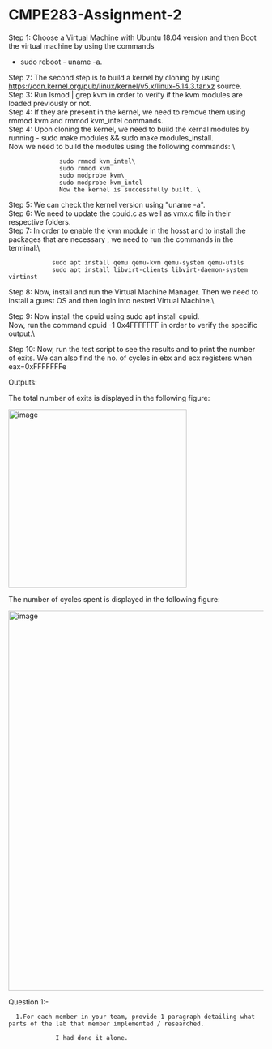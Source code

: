 # CMPE283-Assignment-2

   Step 1: Choose a Virtual Machine with Ubuntu 18.04 version and then Boot the virtual machine by using the commands 
   - sudo reboot - uname -a.
   
   Step 2: The second step is to build a kernel by cloning by using https://cdn.kernel.org/pub/linux/kernel/v5.x/linux-5.14.3.tar.xz source.\
   Step 3: Run lsmod | grep kvm in order to verify if the kvm modules are loaded previously or not.\
   Step 4: If they are present in the kernel, we need to remove them using rmmod kvm and rmmod kvm_intel commands.\
   Step 4: Upon cloning the kernel, we need to build the kernal modules by running - sudo make modules && sudo make modules_install.\
           Now we need to build the modules using the following commands: \
                
                  sudo rmmod kvm_intel\
                  sudo rmmod kvm
                  sudo modprobe kvm\
                  sudo modprobe kvm_intel
                  Now the kernel is successfully built. \
                 
   Step 5:  We can check the kernel version using "uname -a".\
   Step 6: We need to update the cpuid.c as well as vmx.c file in their respective folders.\
   Step 7: In order to enable the kvm module in the hosst and to install the packages that are necessary , we need to run the commands in the terminal:\
                
                sudo apt install qemu qemu-kvm qemu-system qemu-utils
                sudo apt install libvirt-clients libvirt-daemon-system virtinst

   Step 8: Now, install and run the Virtual Machine Manager. Then we need to install a guest OS and then login into nested Virtual Machine.\
  
   Step 9: Now install the cpuid using sudo apt install cpuid.\
          Now, run the command cpuid -1 0x4FFFFFFF in order to verify the specific output.\
           
   Step 10: Now, run the test script to see the results and to print the number of exits. We can also find the no. of cycles in ebx and ecx registers when             eax=0xFFFFFFFe
   
   Outputs: 
   
   The total number of exits is displayed in the following figure:
   
   <img width="352" alt="image" src="https://user-images.githubusercontent.com/98682905/205846282-04513b9f-6f4f-400c-8bf2-2cf534f03bc2.png">

   The number of cycles spent is displayed in the following figure: 
   
   
   <img width="749" alt="image" src="https://user-images.githubusercontent.com/98682905/205846718-38361aab-c78f-484e-9aeb-9288b9abe927.png">

   Question 1:- 
         
      1.For each member in your team, provide 1 paragraph detailing what parts of the lab that member implemented / researched.
                  
                 I had done it alone.
   
           
